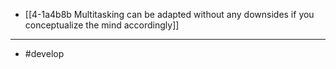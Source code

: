 - [[4-1a4b8b Multitasking can be adapted without any downsides if you conceptualize the mind accordingly]]
---
- #develop
